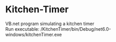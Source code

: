 # Kitchen-Timer
VB.net program simulating a kitchen timer </br>
Run executable: /KitchenTimer/bin/Debug/net6.0-windows/kitchenTimer.exe
